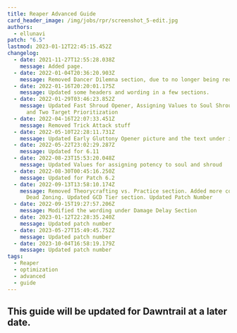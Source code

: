 ```yaml
---
title: Reaper Advanced Guide
card_header_image: /img/jobs/rpr/screenshot_5-edit.jpg
authors:
  - ellunavi
patch: "6.5"
lastmod: 2023-01-12T22:45:15.452Z
changelog:
  - date: 2021-11-27T12:55:28.038Z
    message: Added page.
  - date: 2022-01-04T20:36:20.903Z
    message: Removed Dancer Dilemna section, due to no longer being required.
  - date: 2022-01-16T20:20:01.175Z
    message: Updated some headers and wording in a few sections.
  - date: 2022-01-29T03:46:23.852Z
    message: Updated Fast Shroud Opener, Assigning Values to Soul Shroud, Gluttony
      and Two Target Prioritization
  - date: 2022-04-16T22:07:33.451Z
    message: Removed Trick Attack stuff
  - date: 2022-05-10T22:28:11.731Z
    message: Updated Early Gluttony Opener picture and the text under it.
  - date: 2022-05-22T23:02:29.287Z
    message: Updated for 6.11
  - date: 2022-08-23T15:53:20.048Z
    message: Updated Values for assigning potency to soul and shroud
  - date: 2022-08-30T00:45:16.250Z
    message: Updated for Patch 6.2
  - date: 2022-09-13T13:58:10.174Z
    message: Removed Theorycrafting vs. Practice section. Added more context under
      Dead Zoning. Updated GCD Tier section. Updated Patch Number
  - date: 2022-09-15T19:27:57.206Z
    message: Modified the wording under Damage Delay Section
  - date: 2023-01-12T22:28:35.240Z
    message: Updated patch number
  - date: 2023-05-27T15:49:45.752Z
    message: Updated patch number
  - date: 2023-10-04T16:58:19.179Z
    message: Updated patch number
tags:
  - Reaper
  - optimization
  - advanced
  - guide
---
```

## This guide will be updated for Dawntrail at a later date.